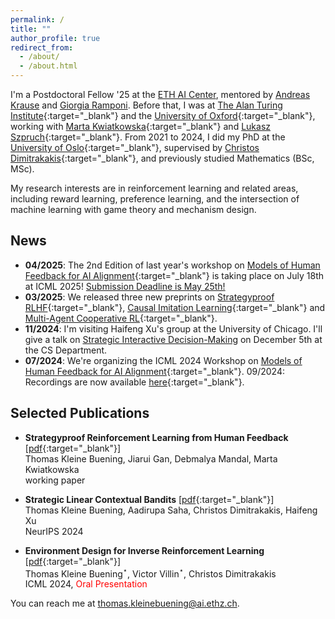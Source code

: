 ```yaml
---
permalink: /
title: ""
author_profile: true
redirect_from: 
  - /about/
  - /about.html
--- 
```

I'm a Postdoctoral Fellow '25 at the [ETH AI Center](https://ai.ethz.ch/), mentored by [Andreas Krause](https://las.inf.ethz.ch/krausea) and [Giorgia Ramponi](https://gioramponi.github.io/). Before that, I was at [The Alan Turing Institute](https://www.turing.ac.uk/){:target="_blank"} 
and the [University of Oxford](https://www.cs.ox.ac.uk/){:target="_blank"}, working with [Marta Kwiatkowska](https://www.trinity.ox.ac.uk/people/marta-kwiatkowska){:target="_blank"} and 
[Lukasz Szpruch](https://scholar.google.com/citations?hl=en&user=ljeA6CMAAAAJ&view_op=list_works&sortby=pubdate){:target="_blank"}. 
From 2021 to 2024, I did my PhD at the [University of Oslo](https://www.mn.uio.no/ifi/english/){:target="_blank"}, supervised by [Christos Dimitrakakis](https://sites.google.com/site/christosdimitrakakis){:target="_blank"}, and previously studied Mathematics (BSc, MSc).      


My research interests are in reinforcement learning and related areas, including reward learning, preference learning, and the intersection of machine learning with game theory and mechanism design.



## News 
- **04/2025**: The 2nd Edition of last year's workshop on [Models of Human Feedback for AI Alignment](https://sites.google.com/view/mhf-icml2025){:target="_blank"} is taking place on July 18th at ICML 2025! [Submission Deadline is May 25th!](https://sites.google.com/view/mhf-icml2025/call-for-papers)
- **03/2025**: We released three new preprints on [Strategyproof RLHF](https://arxiv.org/pdf/2503.09561){:target="_blank"}, [Causal Imitation Learning](https://arxiv.org/pdf/2502.07656){:target="_blank"} and [Multi-Agent Cooperative RL](https://arxiv.org/pdf/2502.02377){:target="_blank"}.  
- **11/2024**: I'm visiting Haifeng Xu's group at the University of Chicago. I'll give a talk on [Strategic Interactive Decision-Making](https://cs.uchicago.edu/events/event/thomas-kleine-buening-oxford-strategic-interactive-decision-making/) on December 5th at the CS Department.  
- **07/2024**: We're organizing the ICML 2024 Workshop on [Models of Human Feedback for AI Alignment](https://sites.google.com/view/mhf-icml2024){:target="_blank"}. 09/2024: Recordings are now available [here](https://icml.cc/virtual/2024/workshop/29943){:target="_blank"}.


## Selected Publications 

* **Strategyproof Reinforcement Learning from Human Feedback** [[pdf](https://arxiv.org/pdf/2503.09561){:target="_blank"}] <br />
Thomas Kleine Buening, Jiarui Gan, Debmalya Mandal, Marta Kwiatkowska <br />
working paper  


* **Strategic Linear Contextual Bandits** [[pdf](https://arxiv.org/pdf/2406.00551){:target="_blank"}] <br />
Thomas Kleine Buening, Aadirupa Saha, Christos Dimitrakakis, Haifeng Xu <br />
NeurIPS 2024


* **Environment Design for Inverse Reinforcement Learning** [[pdf](https://arxiv.org/pdf/2210.14972v3){:target="_blank"}] <br /> 
Thomas Kleine Buening$^\star$, Victor Villin$^\star$, Christos Dimitrakakis <br /> 
ICML 2024, <span style="color:red">Oral Presentation</span>




You can reach me at thomas.kleinebuening@ai.ethz.ch. 


